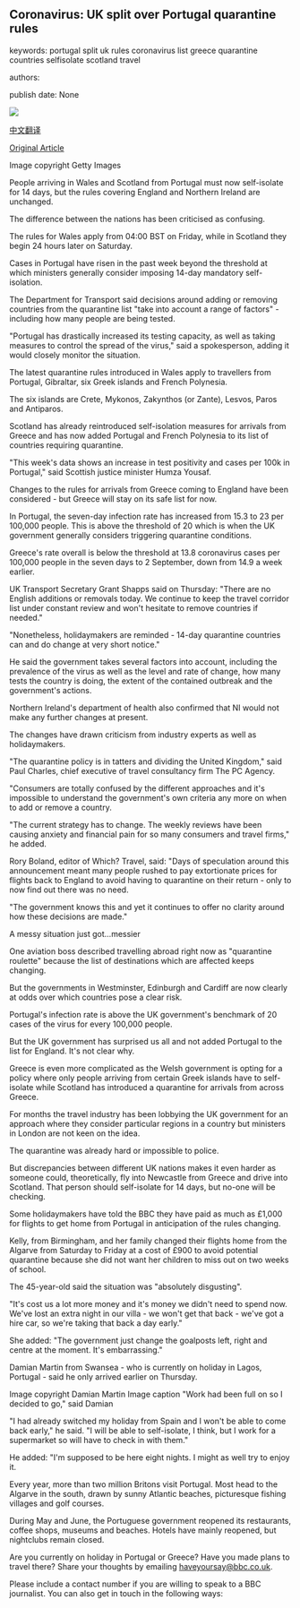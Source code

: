 ## Coronavirus: UK split over Portugal quarantine rules

keywords: portugal split uk rules coronavirus list greece quarantine countries selfisolate scotland travel

authors: 

publish date: None

![](https://ichef.bbci.co.uk/news/1024/branded_news/1696/production/_114228750_gettyimages-1227834249.jpg)

[中文翻译](Coronavirus%3A%20UK%20split%20over%20Portugal%20quarantine%20rules_zh.md)

[Original Article](https://www.bbc.com/news/uk-54010419)

Image copyright Getty Images

People arriving in Wales and Scotland from Portugal must now self-isolate for 14 days, but the rules covering England and Northern Ireland are unchanged.

The difference between the nations has been criticised as confusing.

The rules for Wales apply from 04:00 BST on Friday, while in Scotland they begin 24 hours later on Saturday.

Cases in Portugal have risen in the past week beyond the threshold at which ministers generally consider imposing 14-day mandatory self-isolation.

The Department for Transport said decisions around adding or removing countries from the quarantine list "take into account a range of factors" - including how many people are being tested.

"Portugal has drastically increased its testing capacity, as well as taking measures to control the spread of the virus," said a spokesperson, adding it would closely monitor the situation.

The latest quarantine rules introduced in Wales apply to travellers from Portugal, Gibraltar, six Greek islands and French Polynesia.

The six islands are Crete, Mykonos, Zakynthos (or Zante), Lesvos, Paros and Antiparos.

Scotland has already reintroduced self-isolation measures for arrivals from Greece and has now added Portugal and French Polynesia to its list of countries requiring quarantine.

"This week's data shows an increase in test positivity and cases per 100k in Portugal," said Scottish justice minister Humza Yousaf.

Changes to the rules for arrivals from Greece coming to England have been considered - but Greece will stay on its safe list for now.

In Portugal, the seven-day infection rate has increased from 15.3 to 23 per 100,000 people. This is above the threshold of 20 which is when the UK government generally considers triggering quarantine conditions.

Greece's rate overall is below the threshold at 13.8 coronavirus cases per 100,000 people in the seven days to 2 September, down from 14.9 a week earlier.

UK Transport Secretary Grant Shapps said on Thursday: "There are no English additions or removals today. We continue to keep the travel corridor list under constant review and won't hesitate to remove countries if needed."

"Nonetheless, holidaymakers are reminded - 14-day quarantine countries can and do change at very short notice."

He said the government takes several factors into account, including the prevalence of the virus as well as the level and rate of change, how many tests the country is doing, the extent of the contained outbreak and the government's actions.

Northern Ireland's department of health also confirmed that NI would not make any further changes at present.

The changes have drawn criticism from industry experts as well as holidaymakers.

"The quarantine policy is in tatters and dividing the United Kingdom," said Paul Charles, chief executive of travel consultancy firm The PC Agency.

"Consumers are totally confused by the different approaches and it's impossible to understand the government's own criteria any more on when to add or remove a country.

"The current strategy has to change. The weekly reviews have been causing anxiety and financial pain for so many consumers and travel firms," he added.

Rory Boland, editor of Which? Travel, said: "Days of speculation around this announcement meant many people rushed to pay extortionate prices for flights back to England to avoid having to quarantine on their return - only to now find out there was no need.

"The government knows this and yet it continues to offer no clarity around how these decisions are made."

A messy situation just got…messier

One aviation boss described travelling abroad right now as "quarantine roulette" because the list of destinations which are affected keeps changing.

But the governments in Westminster, Edinburgh and Cardiff are now clearly at odds over which countries pose a clear risk.

Portugal's infection rate is above the UK government's benchmark of 20 cases of the virus for every 100,000 people.

But the UK government has surprised us all and not added Portugal to the list for England. It's not clear why.

Greece is even more complicated as the Welsh government is opting for a policy where only people arriving from certain Greek islands have to self-isolate while Scotland has introduced a quarantine for arrivals from across Greece.

For months the travel industry has been lobbying the UK government for an approach where they consider particular regions in a country but ministers in London are not keen on the idea.

The quarantine was already hard or impossible to police.

But discrepancies between different UK nations makes it even harder as someone could, theoretically, fly into Newcastle from Greece and drive into Scotland. That person should self-isolate for 14 days, but no-one will be checking.

Some holidaymakers have told the BBC they have paid as much as £1,000 for flights to get home from Portugal in anticipation of the rules changing.

Kelly, from Birmingham, and her family changed their flights home from the Algarve from Saturday to Friday at a cost of £900 to avoid potential quarantine because she did not want her children to miss out on two weeks of school.

The 45-year-old said the situation was "absolutely disgusting".

"It's cost us a lot more money and it's money we didn't need to spend now. We've lost an extra night in our villa - we won't get that back - we've got a hire car, so we're taking that back a day early."

She added: "The government just change the goalposts left, right and centre at the moment. It's embarrassing."

Damian Martin from Swansea - who is currently on holiday in Lagos, Portugal - said he only arrived earlier on Thursday.

Image copyright Damian Martin Image caption "Work had been full on so I decided to go," said Damian

"I had already switched my holiday from Spain and I won't be able to come back early," he said. "I will be able to self-isolate, I think, but I work for a supermarket so will have to check in with them."

He added: "I'm supposed to be here eight nights. I might as well try to enjoy it.

Every year, more than two million Britons visit Portugal. Most head to the Algarve in the south, drawn by sunny Atlantic beaches, picturesque fishing villages and golf courses.

During May and June, the Portuguese government reopened its restaurants, coffee shops, museums and beaches. Hotels have mainly reopened, but nightclubs remain closed.

Are you currently on holiday in Portugal or Greece? Have you made plans to travel there? Share your thoughts by emailing haveyoursay@bbc.co.uk.

Please include a contact number if you are willing to speak to a BBC journalist. You can also get in touch in the following ways: